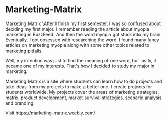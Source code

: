 # Marketing-Matrix
Marketing Matrix
\After I finish my first semester, I was so confused about deciding my first major. I remember reading the article about myopia marketing in BuzzFeed. And then the word myopia got stuck into my brain. Eventually, I got obsessed with researching the word. I found many fancy articles on marketing myopia along with some other topics related to marketing pitfalls.


Well, my intention was just to find the meaning of one word,
but lastly, it became one of my interests. That's how I decided to study my major in marketing.
















Marketing Matrix is a site where students can learn how to do projects and take ideas from my projects to make a better one.
I create projects for students worldwide. My projects cover the areas of marketing strategies, matrix, product development, market survival strategies, scenario analysis and branding.

Visit https://marketing-matrix.weebly.com/
